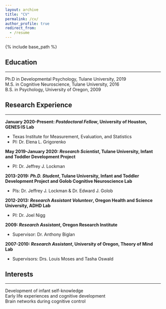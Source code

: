 ```yaml
---
layout: archive
title: "CV"
permalink: /cv/
author_profile: true
redirect_from:
  - /resume
---
```


{% include base_path %}

Education
-----
***
Ph.D in Developmental Psychology, Tulane University, 2019  
M.S. in Cognitive Neuroscience, Tulane University, 2016  
B.S. in Psychology, University of Oregon, 2009 

Research Experience
-----
***
**January 2020-Present: *Postdoctoral Fellow*, University of Houston, GENES:IS Lab**
 * Texas Institute for Measurement, Evaluation, and Statistics
 * PI: Dr. Elena L. Grigorenko

**May 2019-January 2020: *Research Scientist*, Tulane University, Infant and Toddler Development Project**
 * PI: Dr. Jeffrey J. Lockman 
  
**2013-2019: *Ph.D. Student*, Tulane University, Infant and Toddler Development Project and Golob Cognitive Neuroscience Lab**
  * PIs: Dr. Jeffrey J. Lockman & Dr. Edward J. Golob

**2012-2013: *Research Assistant Volunteer*, Oregon Health and Science University, ADHD Lab**
  * PI: Dr. Joel Nigg

**2009: *Research Assistant*, Oregon Research Institute**
  * Supervisor: Dr. Anthony Biglan

**2007-2010: *Research Assistant*, University of Oregon, Theory of Mind Lab**
  * Supervisors: Drs. Louis Moses and Tasha Oswald
  
Interests
-----
***
Development of infant self-knowledge  
Early life experiences and cognitive development  
Brain networks during cognitive control



